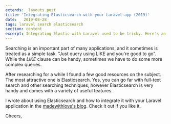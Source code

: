 ```yaml
---
extends: _layouts.post
title: 'Integrating Elasticsearch with your Laravel app (2019)'
date:   2019-08-28
tags: laravel search elasticsearch
section: content
excerpt: Integrating Elastic with Laravel used to be tricky. Here's an overview on how to do that.
---
```


Searching is an important part of many applications, and it sometimes is treated as a simple task. "Just query using LIKE and you're good to go". While the _LIKE_ clause can be handy, sometimes we have to do some more complex queries.

After researching for a while I found a few good resources on the subject. The most attractive one is Elasticsearch. Yes, you can go far with full-text search and other searching techniques, however Elasticsearch is very handy and comes with a variety of useful features.

I wrote about using Elasticsearch and how to integrate it with your Laravel application in the [madewithlove's blog](https://madewithlove.com/how-to-integrate-elasticsearch-in-your-laravel-app-2019-edition/). Check it out if you like it.

Cheers,
